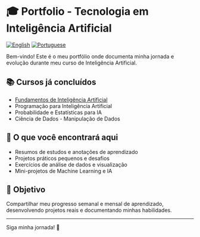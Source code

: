 # 🎓 Portfolio - Tecnologia em Inteligência Artificial

[![English](https://img.shields.io/badge/Language-English-blue)](README.md)
[![Portuguese](https://img.shields.io/badge/Idioma-Português-brightgreen)](README-BR.md)

Bem-vindo! Este é o meu portfólio onde documenta minha jornada e evolução durante meu curso de Inteligência Artificial.

## 📚 Cursos já concluídos
- [Fundamentos de Inteligência Artificial](fundamentals-of-ai/README-BR.md)
- Programação para Inteligência Artificial
- Probabilidade e Estatísticas para IA
- Ciência de Dados - Manipulação de Dados

## 🚀 O que você encontrará aqui
- Resumos de estudos e anotações de aprendizado
- Projetos práticos pequenos e desafios
- Exercícios de análise de dados e visualização
- Mini-projetos de Machine Learning e IA

## 📅 Objetivo
Compartilhar meu progresso semanal e mensal de aprendizado, desenvolvendo projetos reais e documentando minhas habilidades.

---

Siga minha jornada! 🚀
